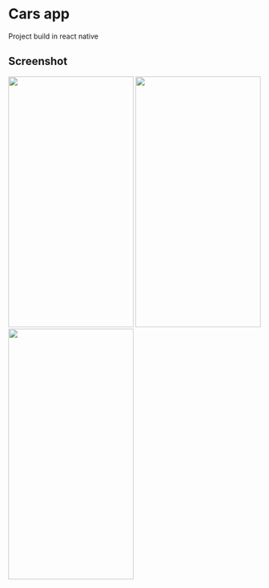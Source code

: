 # Cars app

Project build in react native


## Screenshot


<img src="https://www.cjoint.com/doc/23_10/MJkm5st40UL_screenshot1.png" width="250" height="500">
<img src="https://www.cjoint.com/doc/23_10/MJkm6jUD6VL_screenshot.png" width="250" height="500">
<img src="https://www.cjoint.com/doc/23_10/MJkm7dMBbGL_screenshot2.png" width="250" height="500">